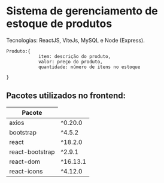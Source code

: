 # Sistema de gerenciamento de estoque de produtos

Tecnologias: ReactJS, ViteJs, MySQL e Node (Express). </br>

<pre><code>Produto:{ 
            item: descrição do produto, 
            valor: preço do produto, 
            quantidade: número de itens no estoque 
            
}</pre></code>

## Pacotes utilizados no frontend:
<table>
    <thead>
        <th> Pacote </th>
    </thead>
    <tbody>
        <tr>
            <td> axios </td>   <td> ^0.20.0</td> 
        </tr>
        <tr>
            <td> bootstrap</td>  <td> ^4.5.2 </td>
        </tr>
        <tr>
            <td> react</td>  <td> ^18.2.0 </td>
        </tr>
        <tr>
            <td> react-bootstrap</td>  <td> ^2.9.1 </td>
        </tr>
        <tr>
            <td> react-dom</td>  <td>  ^16.13.1 </td>
        </tr>
        <tr>
            <td> react-icons</td>  <td>  ^4.12.0 </td>
        </tr>
        <tr>
        </tr>
    </tbody>
</table>
